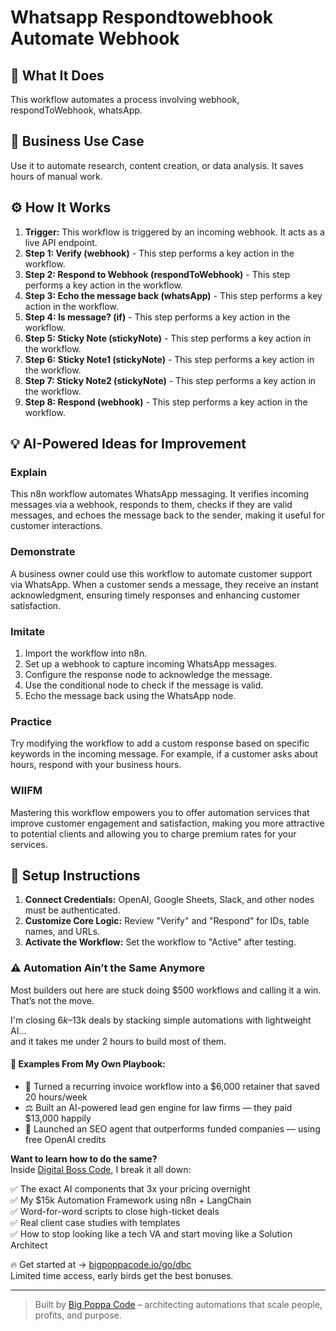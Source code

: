 # Whatsapp Respondtowebhook Automate Webhook

## 🚀 What It Does
This workflow automates a process involving webhook, respondToWebhook, whatsApp.

## 💼 Business Use Case
Use it to automate research, content creation, or data analysis. It saves hours of manual work.

## ⚙️ How It Works
1.  **Trigger:** This workflow is triggered by an incoming webhook. It acts as a live API endpoint.
2. **Step 1: Verify (webhook)** - This step performs a key action in the workflow.
3. **Step 2: Respond to Webhook (respondToWebhook)** - This step performs a key action in the workflow.
4. **Step 3: Echo the message back (whatsApp)** - This step performs a key action in the workflow.
5. **Step 4: Is message? (if)** - This step performs a key action in the workflow.
6. **Step 5: Sticky Note (stickyNote)** - This step performs a key action in the workflow.
7. **Step 6: Sticky Note1 (stickyNote)** - This step performs a key action in the workflow.
8. **Step 7: Sticky Note2 (stickyNote)** - This step performs a key action in the workflow.
9. **Step 8: Respond (webhook)** - This step performs a key action in the workflow.

## 💡 AI-Powered Ideas for Improvement
### Explain
This n8n workflow automates WhatsApp messaging. It verifies incoming messages via a webhook, responds to them, checks if they are valid messages, and echoes the message back to the sender, making it useful for customer interactions.

### Demonstrate
A business owner could use this workflow to automate customer support via WhatsApp. When a customer sends a message, they receive an instant acknowledgment, ensuring timely responses and enhancing customer satisfaction.

### Imitate
1. Import the workflow into n8n.
2. Set up a webhook to capture incoming WhatsApp messages.
3. Configure the response node to acknowledge the message.
4. Use the conditional node to check if the message is valid.
5. Echo the message back using the WhatsApp node.

### Practice
Try modifying the workflow to add a custom response based on specific keywords in the incoming message. For example, if a customer asks about hours, respond with your business hours.

### WIIFM
Mastering this workflow empowers you to offer automation services that improve customer engagement and satisfaction, making you more attractive to potential clients and allowing you to charge premium rates for your services.

## 🔧 Setup Instructions
1. **Connect Credentials:** OpenAI, Google Sheets, Slack, and other nodes must be authenticated.
2. **Customize Core Logic:** Review "Verify" and "Respond" for IDs, table names, and URLs.
3. **Activate the Workflow:** Set the workflow to "Active" after testing.

### ⚠️ Automation Ain’t the Same Anymore

Most builders out here are stuck doing $500 workflows and calling it a win.  
That’s not the move.  

I'm closing $6k–$13k deals by stacking simple automations with lightweight AI...  
and it takes me under 2 hours to build most of them.

#### 🧠 Examples From My Own Playbook:
- 🔁 Turned a recurring invoice workflow into a $6,000 retainer that saved 20 hours/week  
- ⚖️ Built an AI-powered lead gen engine for law firms — they paid $13,000 happily  
- 🚀 Launched an SEO agent that outperforms funded companies — using free OpenAI credits  

**Want to learn how to do the same?**  
Inside [Digital Boss Code](https://bigpoppacode.io/go/dbc), I break it all down:

✅ The exact AI components that 3x your pricing overnight  
✅ My $15k Automation Framework using n8n + LangChain  
✅ Word-for-word scripts to close high-ticket deals  
✅ Real client case studies with templates  
✅ How to stop looking like a tech VA and start moving like a Solution Architect  

🔥 Get started at → [bigpoppacode.io/go/dbc](https://bigpoppacode.io/go/dbc)  
Limited time access, early birds get the best bonuses.

---
> Built by [Big Poppa Code](https://bigpoppacode.io) – architecting automations that scale people, profits, and purpose.
